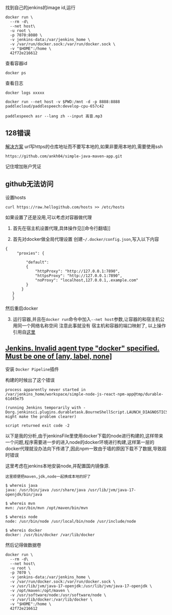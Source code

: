 找到自己的jenkins的image id,运行
```shell
docker run \
  --rm -d\
  --net host\
  -u root \
  -p 7070:8080 \
  -v jenkins-data:/var/jenkins_home \
  -v /var/run/docker.sock:/var/run/docker.sock \
  -v "$HOME":/home \
  42f72e216612
```
查看容器id
```shell
docker ps
```
查看日志
```shell
docker logs xxxxx
```

```shell
docker run --net host -v $PWD:/mnt -d -p 8888:8888 paddlecloud/paddlespeech:develop-cpu-657c42

paddlespeech asr --lang zh --input 高音.mp3
```

## 128错误
[解决方案](https://blog.csdn.net/tt75281920/article/details/105434989)
url写https的仓库地址而不要写本地的,如果非要用本地的,需要使用ssh
```shell
https://github.com/ankh04/simple-java-maven-app.git
```
记住增加账户凭证


## github无法访问
设置hosts
```shell
curl https://raw.hellogithub.com/hosts >> /etc/hosts
```

如果设置了还是没用,可以考虑对容器做代理
1. 首先在宿主机设置代理,具体操作见[[命令行翻墙]]

2. 首先对docker做全局代理设置
创建`~/.docker/config.json`,写入以下内容
```
{
     "proxies": {

         "default":
         {
             "httpProxy": "http://127.0.0.1:7890",
             "httpsProxy": "http://127.0.0.1:7890",
             "noProxy": "localhost,127.0.0.1,.example.com"
         }
       }
   }
   }
```
然后重启docker

3. 运行容器,并且在`docker run`命令中加入`--net host`参数,让容器的和宿主机公用同一个网络名称空间
	注意此事就没有 宿主机和容器的端口映射了,
以上操作引用自[这里](https://kebingzao.com/2019/02/22/docker-container-proxy/)



##  [Jenkins. Invalid agent type "docker" specified. Must be one of [any, label, none]](https://stackoverflow.com/questions/62253474/jenkins-invalid-agent-type-docker-specified-must-be-one-of-any-label-none)
安装 `Docker Pipeline`插件


构建的时候出了这个错误
```shell
process apparently never started in /var/jenkins_home/workspace/simple-node-js-react-npm-app@tmp/durable-61d45e75

(running Jenkins temporarily with -Dorg.jenkinsci.plugins.durabletask.BourneShellScript.LAUNCH_DIAGNOSTICS=true might make the problem clearer)

script returned exit code -2
```
以下是我的分析,由于jenkinsFile里使用docker下载的node进行构建的,这样带来一个问题,程序需要进一步的进入node的docker环境进行构建,这样第一层的docker代理就没办法向下传递了,因此npm一致由于墙的原因下载不了数据,导致超时错误

这里考虑在jenkins本地安装node,并配置国内镜像源.

	这里顺便把maven,jdk,node一起换成本地的好了
```
$ whereis java
java: /usr/bin/java /usr/share/java /usr/lib/jvm/java-17-openjdk/bin/java

$ whereis mvn
mvn: /usr/bin/mvn /opt/maven/bin/mvn

$ whereis node
node: /usr/bin/node /usr/local/bin/node /usr/include/node

$ whereis docker
docker: /usr/bin/docker /var/lib/docker
```

然后记得做数据卷
```shell
docker run \
  --rm -d\
  --net host\
  -u root \
  -p 7070 \
  -v jenkins-data:/var/jenkins_home \
  -v /var/run/docker.sock:/var/run/docker.sock \
  -v /usr/lib/jvm/java-17-openjdk:/usr/lib/jvm/java-17-openjdk \
  -v /opt/maven:/opt/maven \
  -v /usr/software/node:/usr/software/node \
  -v /var/lib/docker:/var/lib/docker \
  -v "$HOME":/home \
  42f72e216612
```